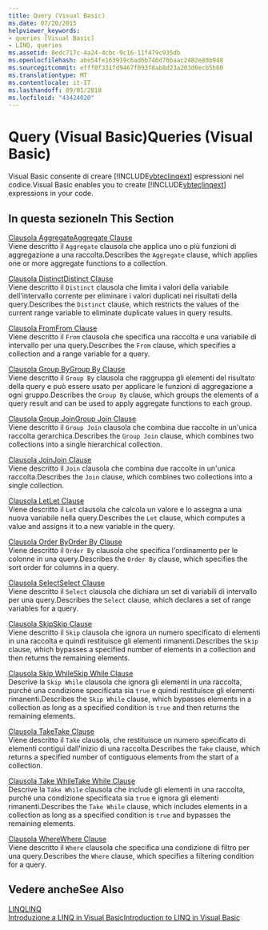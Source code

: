 ```yaml
---
title: Query (Visual Basic)
ms.date: 07/20/2015
helpviewer_keywords:
- queries [Visual Basic]
- LINQ, queries
ms.assetid: 8edc717c-4a24-4cbc-9c16-11f479c935db
ms.openlocfilehash: abe54fe163919c6ad6b746d70baac2482e80b948
ms.sourcegitcommit: efff8f331fd9467f093f8ab8d23a203d6ecb5b60
ms.translationtype: MT
ms.contentlocale: it-IT
ms.lasthandoff: 09/01/2018
ms.locfileid: "43424020"
---
```

# <a name="queries-visual-basic"></a><span data-ttu-id="f8c28-102">Query (Visual Basic)</span><span class="sxs-lookup"><span data-stu-id="f8c28-102">Queries (Visual Basic)</span></span>
<span data-ttu-id="f8c28-103">Visual Basic consente di creare [!INCLUDE[vbteclinqext](~/includes/vbteclinqext-md.md)] espressioni nel codice.</span><span class="sxs-lookup"><span data-stu-id="f8c28-103">Visual Basic enables you to create [!INCLUDE[vbteclinqext](~/includes/vbteclinqext-md.md)] expressions in your code.</span></span>  
  
## <a name="in-this-section"></a><span data-ttu-id="f8c28-104">In questa sezione</span><span class="sxs-lookup"><span data-stu-id="f8c28-104">In This Section</span></span>  
 [<span data-ttu-id="f8c28-105">Clausola Aggregate</span><span class="sxs-lookup"><span data-stu-id="f8c28-105">Aggregate Clause</span></span>](../../../visual-basic/language-reference/queries/aggregate-clause.md)  
 <span data-ttu-id="f8c28-106">Viene descritto il `Aggregate` clausola che applica uno o più funzioni di aggregazione a una raccolta.</span><span class="sxs-lookup"><span data-stu-id="f8c28-106">Describes the `Aggregate` clause, which applies one or more aggregate functions to a collection.</span></span>  
  
 [<span data-ttu-id="f8c28-107">Clausola Distinct</span><span class="sxs-lookup"><span data-stu-id="f8c28-107">Distinct Clause</span></span>](../../../visual-basic/language-reference/queries/distinct-clause.md)  
 <span data-ttu-id="f8c28-108">Viene descritto il `Distinct` clausola che limita i valori della variabile dell'intervallo corrente per eliminare i valori duplicati nei risultati della query.</span><span class="sxs-lookup"><span data-stu-id="f8c28-108">Describes the `Distinct` clause, which restricts the values of the current range variable to eliminate duplicate values in query results.</span></span>  
  
 [<span data-ttu-id="f8c28-109">Clausola From</span><span class="sxs-lookup"><span data-stu-id="f8c28-109">From Clause</span></span>](../../../visual-basic/language-reference/queries/from-clause.md)  
 <span data-ttu-id="f8c28-110">Viene descritto il `From` clausola che specifica una raccolta e una variabile di intervallo per una query.</span><span class="sxs-lookup"><span data-stu-id="f8c28-110">Describes the `From` clause, which specifies a collection and a range variable for a query.</span></span>  
  
 [<span data-ttu-id="f8c28-111">Clausola Group By</span><span class="sxs-lookup"><span data-stu-id="f8c28-111">Group By Clause</span></span>](../../../visual-basic/language-reference/queries/group-by-clause.md)  
 <span data-ttu-id="f8c28-112">Viene descritto il `Group By` clausola che raggruppa gli elementi del risultato della query e può essere usato per applicare le funzioni di aggregazione a ogni gruppo.</span><span class="sxs-lookup"><span data-stu-id="f8c28-112">Describes the `Group By` clause, which groups the elements of a query result and can be used to apply aggregate functions to each group.</span></span>  
  
 [<span data-ttu-id="f8c28-113">Clausola Group Join</span><span class="sxs-lookup"><span data-stu-id="f8c28-113">Group Join Clause</span></span>](../../../visual-basic/language-reference/queries/group-join-clause.md)  
 <span data-ttu-id="f8c28-114">Viene descritto il `Group Join` clausola che combina due raccolte in un'unica raccolta gerarchica.</span><span class="sxs-lookup"><span data-stu-id="f8c28-114">Describes the `Group Join` clause, which combines two collections into a single hierarchical collection.</span></span>  
  
 [<span data-ttu-id="f8c28-115">Clausola Join</span><span class="sxs-lookup"><span data-stu-id="f8c28-115">Join Clause</span></span>](../../../visual-basic/language-reference/queries/join-clause.md)  
 <span data-ttu-id="f8c28-116">Viene descritto il `Join` clausola che combina due raccolte in un'unica raccolta.</span><span class="sxs-lookup"><span data-stu-id="f8c28-116">Describes the `Join` clause, which combines two collections into a single collection.</span></span>  
  
 [<span data-ttu-id="f8c28-117">Clausola Let</span><span class="sxs-lookup"><span data-stu-id="f8c28-117">Let Clause</span></span>](../../../visual-basic/language-reference/queries/let-clause.md)  
 <span data-ttu-id="f8c28-118">Viene descritto il `Let` clausola che calcola un valore e lo assegna a una nuova variabile nella query.</span><span class="sxs-lookup"><span data-stu-id="f8c28-118">Describes the `Let` clause, which computes a value and assigns it to a new variable in the query.</span></span>  
  
 [<span data-ttu-id="f8c28-119">Clausola Order By</span><span class="sxs-lookup"><span data-stu-id="f8c28-119">Order By Clause</span></span>](../../../visual-basic/language-reference/queries/order-by-clause.md)  
 <span data-ttu-id="f8c28-120">Viene descritto il `Order By` clausola che specifica l'ordinamento per le colonne in una query.</span><span class="sxs-lookup"><span data-stu-id="f8c28-120">Describes the `Order By` clause, which specifies the sort order for columns in a query.</span></span>  
  
 [<span data-ttu-id="f8c28-121">Clausola Select</span><span class="sxs-lookup"><span data-stu-id="f8c28-121">Select Clause</span></span>](../../../visual-basic/language-reference/queries/select-clause.md)  
 <span data-ttu-id="f8c28-122">Viene descritto il `Select` clausola che dichiara un set di variabili di intervallo per una query.</span><span class="sxs-lookup"><span data-stu-id="f8c28-122">Describes the `Select` clause, which declares a set of range variables for a query.</span></span>  
  
 [<span data-ttu-id="f8c28-123">Clausola Skip</span><span class="sxs-lookup"><span data-stu-id="f8c28-123">Skip Clause</span></span>](../../../visual-basic/language-reference/queries/skip-clause.md)  
 <span data-ttu-id="f8c28-124">Viene descritto il `Skip` clausola che ignora un numero specificato di elementi in una raccolta e quindi restituisce gli elementi rimanenti.</span><span class="sxs-lookup"><span data-stu-id="f8c28-124">Describes the `Skip` clause, which bypasses a specified number of elements in a collection and then returns the remaining elements.</span></span>  
  
 [<span data-ttu-id="f8c28-125">Clausola Skip While</span><span class="sxs-lookup"><span data-stu-id="f8c28-125">Skip While Clause</span></span>](../../../visual-basic/language-reference/queries/skip-while-clause.md)  
 <span data-ttu-id="f8c28-126">Descrive la `Skip While` clausola che ignora gli elementi in una raccolta, purché una condizione specificata sia `true` e quindi restituisce gli elementi rimanenti.</span><span class="sxs-lookup"><span data-stu-id="f8c28-126">Describes the `Skip While` clause, which bypasses elements in a collection as long as a specified condition is `true` and then returns the remaining elements.</span></span>  
  
 [<span data-ttu-id="f8c28-127">Clausola Take</span><span class="sxs-lookup"><span data-stu-id="f8c28-127">Take Clause</span></span>](../../../visual-basic/language-reference/queries/take-clause.md)  
 <span data-ttu-id="f8c28-128">Viene descritto il `Take` clausola, che restituisce un numero specificato di elementi contigui dall'inizio di una raccolta.</span><span class="sxs-lookup"><span data-stu-id="f8c28-128">Describes the `Take` clause, which returns a specified number of contiguous elements from the start of a collection.</span></span>  
  
 [<span data-ttu-id="f8c28-129">Clausola Take While</span><span class="sxs-lookup"><span data-stu-id="f8c28-129">Take While Clause</span></span>](../../../visual-basic/language-reference/queries/take-while-clause.md)  
 <span data-ttu-id="f8c28-130">Descrive la `Take While` clausola che include gli elementi in una raccolta, purché una condizione specificata sia `true` e ignora gli elementi rimanenti.</span><span class="sxs-lookup"><span data-stu-id="f8c28-130">Describes the `Take While` clause, which includes elements in a collection as long as a specified condition is `true` and bypasses the remaining elements.</span></span>  
  
 [<span data-ttu-id="f8c28-131">Clausola Where</span><span class="sxs-lookup"><span data-stu-id="f8c28-131">Where Clause</span></span>](../../../visual-basic/language-reference/queries/where-clause.md)  
 <span data-ttu-id="f8c28-132">Viene descritto il `Where` clausola che specifica una condizione di filtro per una query.</span><span class="sxs-lookup"><span data-stu-id="f8c28-132">Describes the `Where` clause, which specifies a filtering condition for a query.</span></span>  
  
## <a name="see-also"></a><span data-ttu-id="f8c28-133">Vedere anche</span><span class="sxs-lookup"><span data-stu-id="f8c28-133">See Also</span></span>  
 [<span data-ttu-id="f8c28-134">LINQ</span><span class="sxs-lookup"><span data-stu-id="f8c28-134">LINQ</span></span>](../../../visual-basic/programming-guide/language-features/linq/index.md)  
 [<span data-ttu-id="f8c28-135">Introduzione a LINQ in Visual Basic</span><span class="sxs-lookup"><span data-stu-id="f8c28-135">Introduction to LINQ in Visual Basic</span></span>](../../../visual-basic/programming-guide/language-features/linq/introduction-to-linq.md)
